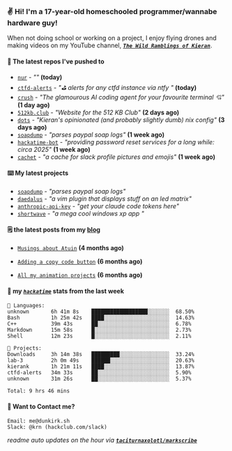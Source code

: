 ### ✌️ Hi! I'm a 17-year-old homeschooled programmer/wannabe hardware guy!

When not doing school or working on a project, I enjoy flying drones and making videos on my YouTube channel, [**_`The Wild Ramblings of Kieran`_**](https://youtube.com/@kieran.rambles).

#### 👷 The latest repos I've pushed to

- [`nur`](https://github.com/charmbracelet/nur) - _""_ **(today)**
- [`ctfd-alerts`](https://github.com/taciturnaxolotl/ctfd-alerts) - _"⛳ alerts for any ctfd instance via ntfy "_ **(today)**
- [`crush`](https://github.com/charmbracelet/crush) - _"The glamourous AI coding agent for your favourite terminal 💘"_ **(1 day ago)**
- [`512kb.club`](https://github.com/kevquirk/512kb.club) - _"Website for the 512 KB Club"_ **(2 days ago)**
- [`dots`](https://github.com/taciturnaxolotl/dots) - _"Kieran's opinionated (and probably slightly dumb) nix config"_ **(3 days ago)**
- [`soapdump`](https://github.com/taciturnaxolotl/soapdump) - _"parses paypal soap logs"_ **(1 week ago)**
- [`hackatime-bot`](https://github.com/taciturnaxolotl/hackatime-bot) - _"providing password reset services for a long while: circa 2025"_ **(1 week ago)**
- [`cachet`](https://github.com/taciturnaxolotl/cachet) - _"a cache for slack profile pictures and emojis"_ **(1 week ago)**

#### ⌨️ My latest projects

- [`soapdump`](https://github.com/taciturnaxolotl/soapdump) - _"parses paypal soap logs"_
- [`daedalus`](https://github.com/taciturnaxolotl/daedalus) - _"a vim plugin that displays stuff on an led matrix"_
- [`anthropic-api-key`](https://github.com/taciturnaxolotl/anthropic-api-key) - _"get your claude code tokens here"_
- [`shortwave`](https://github.com/taciturnaxolotl/shortwave) - _"a mega cool windows xp app "_

#### 🗒️ the latest posts from my [blog](https://dunkirk.sh)

- [`Musings about Atuin`](https://dunkirk.sh/blog/atuin/) **(4 months ago)**

- [`Adding a copy code button`](https://dunkirk.sh/blog/adding-a-copy-button/) **(6 months ago)**

- [`All my animation projects`](https://dunkirk.sh/blog/my-animations/) **(6 months ago)**



#### 📡 my [_`hackatime`_](https://waka.hackclub.com) stats from the last week

```text
💾 Languages:
unknown       6h 41m 8s    ██████████████████░░░░░░░  68.50%
Bash          1h 25m 42s   ████░░░░░░░░░░░░░░░░░░░░░  14.63%
C++           39m 43s      ██░░░░░░░░░░░░░░░░░░░░░░░  6.78%
Markdown      15m 58s      █░░░░░░░░░░░░░░░░░░░░░░░░  2.73%
Shell         12m 23s      █░░░░░░░░░░░░░░░░░░░░░░░░  2.11%

💼 Projects:
Downloads     3h 14m 38s   █████████░░░░░░░░░░░░░░░░  33.24%
lab-3         2h 0m 49s    ██████░░░░░░░░░░░░░░░░░░░  20.63%
kierank       1h 21m 11s   ████░░░░░░░░░░░░░░░░░░░░░  13.87%
ctfd-alerts   34m 33s      ██░░░░░░░░░░░░░░░░░░░░░░░  5.90%
unknown       31m 26s      ██░░░░░░░░░░░░░░░░░░░░░░░  5.37%

Total: 9 hrs 46 mins
```

#### 📮 Want to Contact me?

```text
Email: me@dunkirk.sh
Slack: @krn (hackclub.com/slack)
```

_readme auto updates on the hour via [**`taciturnaxolotl/markscribe`**](https://github.com/taciturnaxolotl/markscribe)_

